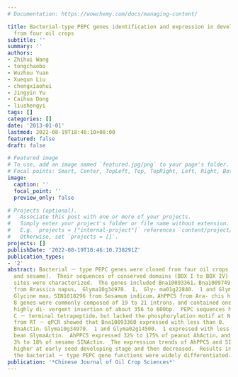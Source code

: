 ```yaml
---
# Documentation: https://wowchemy.com/docs/managing-content/

title: Bacterial-type PEPC genes identification and expression in developing seeds
  from four oil crops
subtitle: ''
summary: ''
authors:
- Zhihui Wang
- tongchaobo
- Wuzhou Yuan
- Xuequn Liu
- chengxiaohui
- Jingyin Yu
- Caihua Dong
- liushengyi
tags: []
categories: []
date: '2013-01-01'
lastmod: 2022-08-19T18:46:10+08:00
featured: false
draft: false

# Featured image
# To use, add an image named `featured.jpg/png` to your page's folder.
# Focal points: Smart, Center, TopLeft, Top, TopRight, Left, Right, BottomLeft, Bottom, BottomRight.
image:
  caption: ''
  focal_point: ''
  preview_only: false

# Projects (optional).
#   Associate this post with one or more of your projects.
#   Simply enter your project's folder or file name without extension.
#   E.g. `projects = ["internal-project"]` references `content/project/deep-learning/index.md`.
#   Otherwise, set `projects = []`.
projects: []
publishDate: '2022-08-19T10:46:10.738291Z'
publication_types:
- '2'
abstract: Bacterial － type PEPC genes were cloned from four oil crops (rape，soybean，peanut
  and sesame)． Their sequences of conserved domains (BOX I to BOX IV) and PEPC activity
  sites were characterized． The genes included Bna10093361，Bna1009749 and Bna10093360
  from Brassica napus， Glyma10g34970． 1， Gly- ma01g22840． 1 and Glyma02g14500． 1 from
  Glycine max，SIN1018296 from Sesamum indicum，AhPPC5 from Ara- chis hypogaea． The
  8 genes were commonly composed of 19 to 21 introns，and contained one unique and
  highly di- vergent insertion of about 356 to 600bp． PEPC sequences had R /KNTG in
  C － terminal tetrapeptide，but lacked the phosphorylation motif at N terminus． Results
  from RT － qPCR showed that Bna10093360 expressed with less than 0． 1% of rapeseed
  BnaActin，Glyma10g34970． 1 and Glyma02g14500． 1 expressed with less than 2% of soy-
  bean GlymaActin． AhPPC5 expressed 32% to 175% of peanut AhActin，and SIN1018296 expressed
  3% to 18% of sesame SINActin． The expression trends of AhPPC5 and SIN1018296 were
  higher at early seed developing stage and then decreased． Results indicated that
  the bacterial － type PEPC gene functions were widely differentiated．
publication: '*Chinese Journal of Oil Crop Sciences*'
---
```

